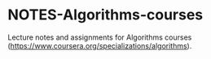 # NOTES-Algorithms-courses
Lecture notes and assignments for Algorithms courses (https://www.coursera.org/specializations/algorithms).
